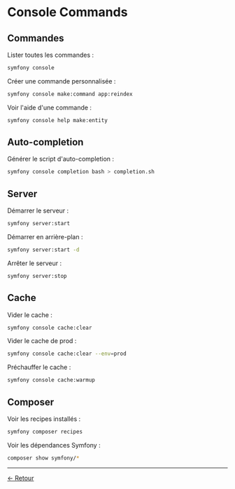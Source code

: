 # Console Commands

## Commandes

Lister toutes les commandes :
```bash
symfony console
```

Créer une commande personnalisée :
```bash
symfony console make:command app:reindex
```

Voir l'aide d'une commande :
```bash
symfony console help make:entity
```

## Auto-completion

Générer le script d'auto-completion :
```bash
symfony console completion bash > completion.sh
```

## Server

Démarrer le serveur :
```bash
symfony server:start
```

Démarrer en arrière-plan :
```bash
symfony server:start -d
```

Arrêter le serveur :
```bash
symfony server:stop
```

## Cache

Vider le cache :
```bash
symfony console cache:clear
```

Vider le cache de prod :
```bash
symfony console cache:clear --env=prod
```

Préchauffer le cache :
```bash
symfony console cache:warmup
```

## Composer

Voir les recipes installés :
```bash
symfony composer recipes
```

Voir les dépendances Symfony :
```bash
composer show symfony/*
```

---

[← Retour](../README.md)
